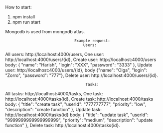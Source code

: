 How to start:

1.  npm install
2.  npm run start

Mongodb is used from mongodb atlas.

                                   Example request:
                                       Users:

All users: http://localhost:4000/users,
One user: http://localhost:4000/users/{id},
Create user: http://localhost:4000/users
body: {
"name": "Harish",
"login": "XXX",
"password": "3333"
},
Update user: http://localhost:4000/users/{id}, body {"name": "Olga", "login": "Zorro", "password": "777"},
Delete user: http://localhost:4000/users/{id}.

                                        Tasks:

All tasks: http://localhost:4000/tasks,
One task: http://localhost:4000/tasks{id},
Create task: http://localhost:4000/tasks
body: {
"title": "create task",
"userId": "777777777",
"priority": "low",
"description": "create function"
},
Update task: http://localhost:4000/tasks{id}
body: {
"title": "update task",
"userId": "9999999999999999999",
"priority": "medium",
"description": "update function"
},
Delete task: http://localhost:4000/tasks{id}.
